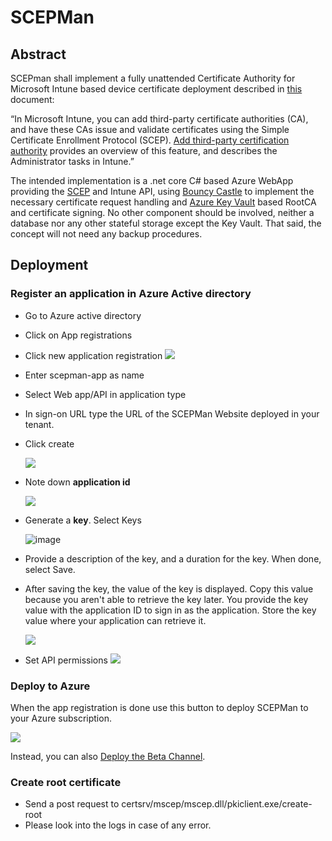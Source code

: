 # SCEPMan
## Abstract
SCEPman shall implement a fully unattended Certificate Authority for Microsoft Intune based device certificate deployment described in [this](https://docs.microsoft.com/en-us/intune/scep-libraries-apis) document:

“In Microsoft Intune, you can add third-party certificate authorities (CA), and have these CAs issue and validate certificates using the Simple Certificate Enrollment Protocol (SCEP). [Add third-party certification authority](https://docs.microsoft.com/en-us/intune/certificate-authority-add-scep-overview) provides an overview of this feature, and describes the Administrator tasks in Intune.”

The intended implementation is a .net core C# based Azure WebApp providing the [SCEP](https://tools.ietf.org/html/draft-gutmann-scep-13) and Intune API, using [Bouncy Castle](https://www.bouncycastle.org) to implement the necessary certificate request handling and [Azure Key Vault](https://docs.microsoft.com/en-us/rest/api/keyvault/) based RootCA and certificate signing. No other component should be involved, neither a database nor any other stateful storage except the Key Vault. That said, the concept will not need any backup procedures.

## Deployment
### Register an application in Azure Active directory

* Go to Azure active directory
* Click on App registrations
* Click new application registration
![](https://user-images.githubusercontent.com/24998910/52491764-d7d7d300-2bed-11e9-8557-d81f6268eb49.jpg)
* Enter scepman-app as name
* Select Web app/API in application type
* In sign-on URL type the URL of the SCEPMan Website deployed in your tenant.  
* Click create

  ![](https://user-images.githubusercontent.com/24998910/52492098-8a0f9a80-2bee-11e9-85d0-056c234a9acc.jpg)
* Note down **application id** 

  ![](https://user-images.githubusercontent.com/24998910/52492194-b9bea280-2bee-11e9-919a-beea90198cdd.jpg)
* Generate a **key**. Select Keys

  ![image](https://user-images.githubusercontent.com/24998910/53296751-ddadf500-3838-11e9-9c0c-9c3a4190d920.png)

* Provide a description of the key, and a duration for the key. When done, select Save.
* After saving the key, the value of the key is displayed. Copy this value because you aren't able to retrieve the key later. You provide the key value with the application ID to sign in as the application. Store the key value where your application can retrieve it.

  ![](https://user-images.githubusercontent.com/24998910/52493652-09eb3400-2bf2-11e9-95f4-f02e9528c3da.jpg)

* Set API permissions
![](https://user-images.githubusercontent.com/1116271/53331414-1e694500-38f1-11e9-90de-ab4137135919.png)

### Deploy to Azure

When the app registration is done use this button to deploy SCEPMan to your Azure subscription.

<a href="https://portal.azure.com/#create/Microsoft.Template/uri/https%3A%2F%2Fraw.githubusercontent.com%2Fglueckkanja%2Fgk-scepman%2Fmaster%2Fazuredeploy.json" target="_blank">
    <img src="http://azuredeploy.net/deploybutton.png"/>
</a>

Instead, you can also <a href="https://portal.azure.com/#create/Microsoft.Template/uri/https%3A%2F%2Fraw.githubusercontent.com%2Fglueckkanja%2Fgk-scepman%2Fmaster%2Fazuredeploy-beta.json" target="_blank">Deploy the Beta Channel</a>.


### Create root certificate

* Send a post request to certsrv/mscep/mscep.dll/pkiclient.exe/create-root
* Please look into the logs in case of any error.